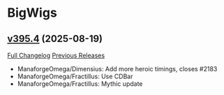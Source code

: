 # BigWigs

## [v395.4](https://github.com/BigWigsMods/BigWigs/tree/v395.4) (2025-08-19)
[Full Changelog](https://github.com/BigWigsMods/BigWigs/compare/v395.3...v395.4) [Previous Releases](https://github.com/BigWigsMods/BigWigs/releases)

- ManaforgeOmega/Dimensius: Add more heroic timings, closes #2183  
- ManaforgeOmega/Fractillus: Use CDBar  
- ManaforgeOmega/Fractillus: Mythic update  
